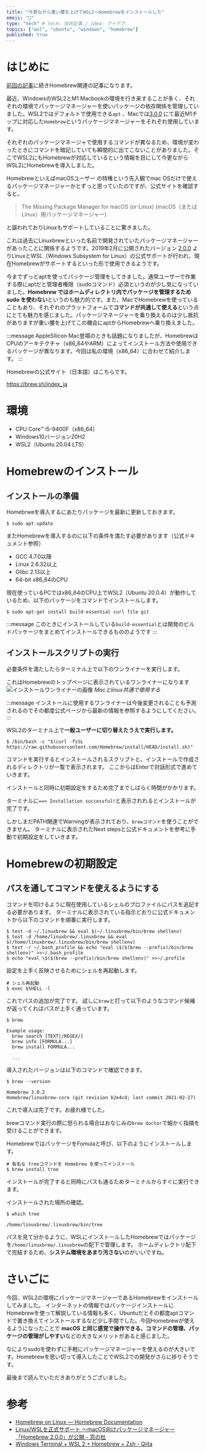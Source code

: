 ```yaml
---
title: "今更ながら重い腰を上げてWSL2へHomebrewをインストールした"
emoji: "🧳"
type: "tech" # tech: 技術記事 / idea: アイデア
topics: ["wsl", "ubuntu", "windows", "homebrew"]
published: true
---
```


# はじめに

[前回の記事](https://zenn.dev/ryuu/articles/brew-yarn-warning)に続きHomebrew関連の記事になります。

最近、WindowsのWSL2とM1 Macbookの環境を行き来することが多く、それぞれの環境でパッケージマネージャーを使いパッケージの依存関係を管理していました。WSL2ではデフォルトで使用できる`apt` 、Macでは[3.0.0](https://brew.sh/2021/02/05/homebrew-3.0.0/) にて最近M1チップに対応した`Homebrew`というパッケージマネージャーをそれぞれ使用しています。

それぞれのパッケージマネージャで使用するコマンドが異なるため、環境が変わったときにコマンドを暗記していても瞬間的に出てこないことがありました。そこでWSL2にもHomebrewが対応しているという情報を目にして今更ながらWSL2にHomebrewを導入しました。

HomebrewといえばmacOSユーザー の特権という先入観でmac OSだけで使えるパッケージマネージャーかとずっと思っていたのですが、公式サイトを確認すると。

> The Missing Package Manager for macOS (or Linux)
(macOS（またはLinux）用パッケージマネージャー)

と謳われておりLinuxもサポートしていることに驚きました。

これは過去にLinuxbrewといった名前で開発されていたパッケージマネージャーがあったことに関係するようです。2019年2月に公開されたバージョン [2.0.0](https://brew.sh/2019/02/02/homebrew-2.0.0/) よりLinuxとWSL（Windows Subsystem for Linux）の公式サポートが行われ、現在Homebrewがサポートするといった形で使用できるようです。

今までずっとaptを使ってパッケージ管理をしてきました。通常ユーザーで作業する際にaptだと管理者権限（sudoコマンド）必須というのが少し気になっていました。**Homebrew ではホームディレクトリ内でパッケージを管理するため sudo を使わない**というのも魅力的です。また、MacでHomebrewを使っていることもあり、それぞれのプラットフォームで**コマンドが共通して使える**という点にとても魅力を感じました。パッケージマネージャーを乗り換えるのは少し抵抗がありますが重い腰を上げてこの機会にaptからHomebrewへ乗り換えました。

:::message
AppleSilicon Mac登場のときも話題になりましたが、HomebrewはCPUのアーキテクチャ（x86_64やARM）によってインストール方法や使用できるパッケージが異なります。今回は私の環境（x86_64）に合わせて紹介します。
:::

Homebrewの公式サイト（日本語）はこちらです。

https://brew.sh/index_ja

# 環境

- CPU Core™ i5-9400F（x86_64）
- Windows10バージョン20H2
- WSL2（Ubuntu 20.04 LTS）

# Homebrewのインストール

## インストールの準備

Homebrweを導入するにあたりパッケージを最新に更新しておきます。

```shell
$ sudo apt update
```

またHomebrewを導入するのに以下の条件を満たす必要があります（公式ドキュメント参照）

- GCC 4.7.0以降
- Linux 2.6.32以上
- Glibc 2.13以上
- 64-bit x86_64のCPU

現在使っているPCではx86_64のCPU上でWSL2（Ubuntu 20.0.4）が動作しているため、以下のパッケージをコマンドでインストールします。

```shell
$ sudo apt-get install build-essential curl file git
```

:::message
このときにインストールしている`build-essential`とは開発のビルドパッケージをまとめてインストールできるもののようです
:::

## インストールスクリプトの実行

必要条件を満たしたらターミナル上で以下のワンライナーを実行します。

これはHomebrewのトップページに表示されているワンライナーになります
![インストールワンライナーの画像](https://storage.googleapis.com/zenn-user-upload/pk2evmbol40spx5no4fi85gi4lqn)
*Macとlinux共通で使用する*

:::message
インストールに使用するワンライナーは今後変更されることも予測されるのでその都度公式ページから最新の情報を参照するようにしてください。
:::

WSL2のターミナル上で**一般ユーザーに切り替えたうえで実行します。**

```shell
$ /bin/bash -c "$(curl -fsSL https://raw.githubusercontent.com/Homebrew/install/HEAD/install.sh)"
```

コマンドを実行するとインストールされるスクリプトと、インストールで作成されるディレクトリが一覧で表示されます。
ここからはEnterで対話形式で進めていきます。

インストールと同時に初期設定をするため完了までしばらく時間がかかります。

ターミナルに`==> Installation successful!`と表示されれるとインストールが完了です。

しかしまだPATH関連でWarningが表示されており、`brewコマンド`を使うことができません。
ターミナルに表示されたNext stepsと公式ドキュメントを参考に手動で初期設定をしていきます。

# Homebrewの初期設定

## パスを通してコマンドを使えるようにする

コマンドを叩けるように現在使用しているシェルのプロファイルにパスを追記する必要があります。
ターミナルに表示されている指示どおりに公式ドキュメントから以下のコマンドを順番に実行します。

```shell
$ test -d ~/.linuxbrew && eval $(~/.linuxbrew/bin/brew shellenv)
$ test -d /home/linuxbrew/.linuxbrew && eval $(/home/linuxbrew/.linuxbrew/bin/brew shellenv)
$ test -r ~/.bash_profile && echo "eval \$($(brew --prefix)/bin/brew shellenv)" >>~/.bash_profile
$ echo "eval \$($(brew --prefix)/bin/brew shellenv)" >>~/.profile
```

設定を上手く反映させるためにシェルを再起動します。

```shell
# シェル再起動
$ exec $SHELL -l
```

これでパスの追加が完了です。
試しに`brew`と打って以下のようなコマンド候補が返ってくればパスが上手く通っています。

```shell
$ brew

Example usage:
  brew search [TEXT|/REGEX/]
  brew info [FORMULA...]
  brew install FORMULA...

  ...
```

導入されたバージョンは以下のコマンドで確認できます。

```shell
$ brew --version

Homebrew 3.0.2
Homebrew/linuxbrew-core (git revision b2e4cd; last commit 2021-02-27)
```

これで導入は完了です。お疲れ様でした。

brewコマンド実行の際に怒られる場合はおなじみの`brew doctor`で細かく指摘を受けることができます。

HomebrewではパッケージをFomulaと呼び、以下のようにインストールします。

```shell
# 有名な treeコマンドを Homebrew を使ってインストール
$ brew install tree
```
インストールが完了すると同時にパスも通るためターミナルからすぐに実行できます。

インストールされた場所の確認。

```shell
$ which tree

/home/linuxbrew/.linuxbrew/bin/tree
```

パスを見て分かるように、WSLにインストールしたHomebrewではパッケージを`/home/linuxbrew/.linuxbrew`の配下で管理します。
ホームディレクトリ配下で完結するため、**システム環境をあまり汚さない**のがいいですね。

# さいごに

今回、WSL2の環境にパッケージマネージャーであるHomebrewをインストールしてみました。
インターネットの情報ではパッケージインストールにHomebrewを使って解説している情報も多く、Ubuntuだとその都度aptコマンドで置き換えてインストールするなど少し手間でした。今回Homebrewが使えるようになったことで **macOS と同じ感覚で操作できる、コマンドの管理、パッケージの管理がしやすい**などの大きなメリットがあると感じました。

なによりsudoを使わずに手軽にパッケージマネージャーを使えるのが大きいです。Homebrewを思い切って導入したことでWSL2での開発がさらに捗りそうです。

最後まで読んでいただきありがとうございました。

# 参考

- [Homebrew on Linux — Homebrew Documentation](https://docs.brew.sh/Homebrew-on-Linux)
- [Linux/WSLを正式サポート ～macOS向けパッケージマネージャー「Homebrew 2.0.0」が公開 - 窓の杜](https://forest.watch.impress.co.jp/docs/news/1167988.html)
- [Windows Terminal + WSL 2 + Homebrew + Zsh - Qiita](https://qiita.com/okayurisotto/items/36f6f9df499a74e62bff)